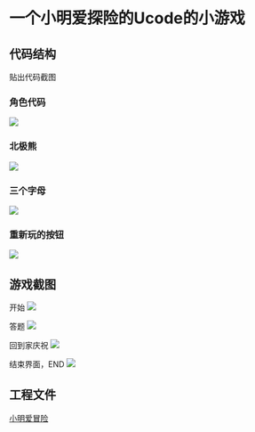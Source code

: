 # 一个小明爱探险的Ucode的小游戏

## 代码结构

贴出代码截图

### 角色代码

![](img/2020-03-08-23-43-50.png)

### 北极熊

![](img/2020-03-08-23-44-40.png)

### 三个字母

![](img/2020-03-08-23-46-09.png)

### 重新玩的按钮

![](img/2020-03-08-23-46-53.png)


## 游戏截图
开始
![](img/2020-03-08-23-47-38.png)

答题
![](img/2020-03-08-23-48-27.png)

回到家庆祝
![](img/2020-03-08-23-49-52.png)

结束界面，END
![](img/2020-03-08-23-50-16.png)


## 工程文件
 
[小明爱冒险](小明爱冒险.sb3)